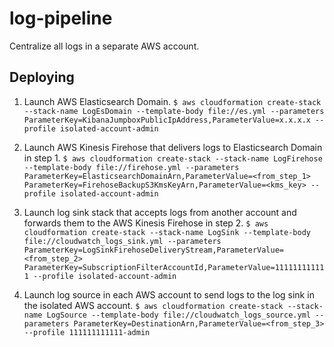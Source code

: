 # log-pipeline
Centralize all logs in a separate AWS account.

## Deploying

1. Launch AWS Elasticsearch Domain.
`$ aws cloudformation create-stack --stack-name LogEsDomain --template-body file://es.yml --parameters ParameterKey=KibanaJumpboxPublicIpAddress,ParameterValue=x.x.x.x --profile isolated-account-admin`

2. Launch AWS Kinesis Firehose that delivers logs to Elasticsearch Domain in step 1.
`$ aws cloudformation create-stack --stack-name LogFirehose --template-body file://firehose.yml --parameters ParameterKey=ElasticsearchDomainArn,ParameterValue=<from_step_1> ParameterKey=FirehoseBackupS3KmsKeyArn,ParameterValue=<kms_key> --profile isolated-account-admin`

3. Launch log sink stack that accepts logs from another account and forwards them to the AWS Kinesis Firehose in step 2.
`$ aws cloudformation create-stack --stack-name LogSink --template-body file://cloudwatch_logs_sink.yml --parameters ParameterKey=LogSinkFirehoseDeliveryStream,ParameterValue=<from_step_2> ParameterKey=SubscriptionFilterAccountId,ParameterValue=111111111111 --profile isolated-account-admin`

4. Launch log source in each AWS account to send logs to the log sink in the isolated AWS account.
`$ aws cloudformation create-stack --stack-name LogSource --template-body file://cloudwatch_logs_source.yml --parameters ParameterKey=DestinationArn,ParameterValue=<from_step_3> --profile 111111111111-admin`

